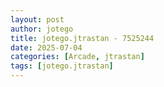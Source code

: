 ```yaml
---
layout: post
author: jotego
title: jotego.jtrastan - 7525244
date: 2025-07-04
categories: [Arcade, jtrastan]
tags: [jotego.jtrastan]
---
```


